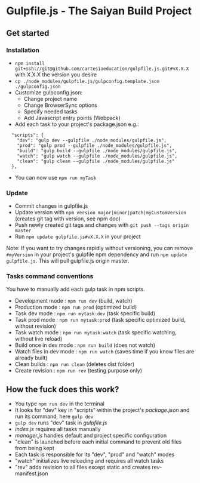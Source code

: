 # Gulpfile.js - The Saiyan Build Project

## Get started

### Installation

- `npm install git+ssh://git@github.com/cartesiaeducation/gulpfile.js.git#vX.X.X` with X.X.X the version you desire
- `cp ./node_modules/gulpfile.js/gulpconfig.template.json ./gulpconfig.json`
- Customize gulpconfig.json:
    - Change project name
    - Change BrowserSync options
    - Specify needed tasks
    - Add Javascript entry points (Webpack)
- Add each task to your project's package.json e.g.:
```
  "scripts": {
    "dev": "gulp dev --gulpfile ./node_modules/gulpfile.js",
    "prod": "gulp prod --gulpfile ./node_modules/gulpfile.js",
    "build": "gulp build --gulpfile ./node_modules/gulpfile.js",
    "watch": "gulp watch --gulpfile ./node_modules/gulpfile.js",
    "clean": "gulp clean --gulpfile ./node_modules/gulpfile.js"
  },
```
- You can now use `npm run myTask`

### Update
- Commit changes in gulpfile.js
- Update version with `npm version major|minor|patch|myCustomVersion` (creates git tag with version, see npm doc)
- Push newly created git tags and changes with `git push --tags origin master`
- Run `npm update gulpfile.js#vX.X.X` in your project

Note:
If you want to try changes rapidly without versioning, you can remove `#myVersion` in your project's gulpfile npm dependency and run `npm update gulpfile.js`. This will pull gulpfile.js origin master.

### Tasks command conventions
You have to manually add each gulp task in npm scripts.

- Development mode : `npm run dev` (build, watch)
- Production mode : `npm run prod` (optimized build)
- Task dev mode : `npm run mytask:dev` (task specific build)
- Task prod mode : `npm run mytask:prod` (task specific optimized build, without revision)
- Task watch mode : `npm run mytask:watch` (task specific watching, without live reload)
- Build once in dev mode : `npm run build` (does not watch)
- Watch files in dev mode : `npm run watch` (saves time if you know files are already built)
- Clean builds : `npm run clean` (deletes dist folder)
- Create revision : `npm run rev` (testing purpose only)

## How the fuck does this work?

- You type `npm run dev` in the terminal
- It looks for "dev" key in "scripts" within the project's *package.json* and run its command, here `gulp dev`
- `gulp dev` runs "dev" task in *gulpfile.js*
- *index.js* requires all tasks manually
- *manager.js* handles default and project specific configuration
- "clean" is launched before each initial command to prevent old files from being kept
- Each task is responsible for its "dev", "prod" and "watch" modes
- "watch" initializes live reloading and requires all watch tasks
- "rev" adds revision to all files except static and creates rev-manifest.json
 